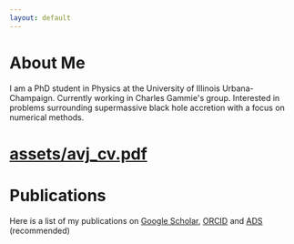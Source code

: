 ```yaml
---
layout: default
---
```

<!---
Text can be **bold**, _italic_, or ~~strikethrough~~.

[Link to another page](./another-page.html).

There should be whitespace between paragraphs.

There should be whitespace between paragraphs. We recommend including a README, or a file with information about your project.
--->
# About Me

I am a PhD student in Physics at the University of Illinois Urbana-Champaign. Currently working in Charles Gammie's group. Interested in problems surrounding supermassive black hole accretion with a focus on numerical methods.

# [assets/avj\_cv.pdf](CV)

# Publications

Here is a list of my publications on [Google Scholar](https://scholar.google.com/citations?user=1pBp1QgAAAAJ&hl=en&oi=ao), [ORCID](https://orcid.org/0000-0002-2514-5965) and [ADS](https://ui.adsabs.harvard.edu/public-libraries/5nrEtnqzTe-4-GyfXcS6SA) (recommended)

